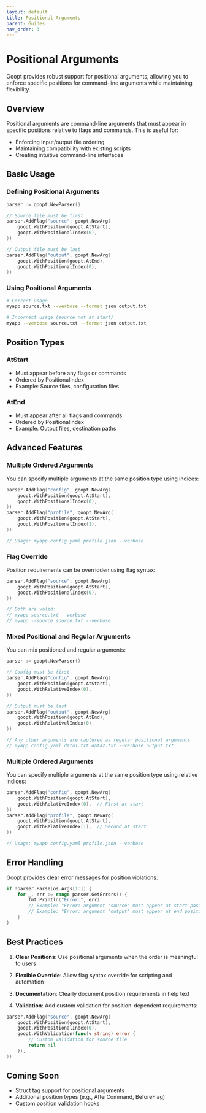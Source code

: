 ```yaml
---
layout: default
title: Positional Arguments
parent: Guides
nav_order: 3
---
```


# Positional Arguments

Goopt provides robust support for positional arguments, allowing you to enforce specific positions for command-line arguments while maintaining flexibility.

## Overview

Positional arguments are command-line arguments that must appear in specific positions relative to flags and commands. This is useful for:
- Enforcing input/output file ordering
- Maintaining compatibility with existing scripts
- Creating intuitive command-line interfaces

## Basic Usage

### Defining Positional Arguments

```go
parser := goopt.NewParser()

// Source file must be first
parser.AddFlag("source", goopt.NewArg(
    goopt.WithPosition(goopt.AtStart),
    goopt.WithPositionalIndex(0),
))

// Output file must be last
parser.AddFlag("output", goopt.NewArg(
    goopt.WithPosition(goopt.AtEnd),
    goopt.WithPositionalIndex(0),
))
```

### Using Positional Arguments

```bash
# Correct usage
myapp source.txt --verbose --format json output.txt

# Incorrect usage (source not at start)
myapp --verbose source.txt --format json output.txt
```

## Position Types

### AtStart
- Must appear before any flags or commands
- Ordered by PositionalIndex
- Example: Source files, configuration files

### AtEnd
- Must appear after all flags and commands
- Ordered by PositionalIndex
- Example: Output files, destination paths

## Advanced Features

### Multiple Ordered Arguments

You can specify multiple arguments at the same position type using indices:

```go
parser.AddFlag("config", goopt.NewArg(
    goopt.WithPosition(goopt.AtStart),
    goopt.WithPositionalIndex(0),
))
parser.AddFlag("profile", goopt.NewArg(
    goopt.WithPosition(goopt.AtStart),
    goopt.WithPositionalIndex(1),
))

// Usage: myapp config.yaml profile.json --verbose
```

### Flag Override

Position requirements can be overridden using flag syntax:

```go
parser.AddFlag("source", goopt.NewArg(
    goopt.WithPosition(goopt.AtStart),
    goopt.WithPositionalIndex(0),
))

// Both are valid:
// myapp source.txt --verbose
// myapp --source source.txt --verbose
```

### Mixed Positional and Regular Arguments

You can mix positioned and regular arguments:

```go
parser := goopt.NewParser()

// Config must be first
parser.AddFlag("config", goopt.NewArg(
    goopt.WithPosition(goopt.AtStart),
    goopt.WithRelativeIndex(0),
))

// Output must be last
parser.AddFlag("output", goopt.NewArg(
    goopt.WithPosition(goopt.AtEnd),
    goopt.WithRelativelIndex(0),
))

// Any other arguments are captured as regular positional arguments
// myapp config.yaml data1.txt data2.txt --verbose output.txt
```

### Multiple Ordered Arguments

You can specify multiple arguments at the same position type using relative indices:

```go
parser.AddFlag("config", goopt.NewArg(
    goopt.WithPosition(goopt.AtStart),
    goopt.WithRelativeIndex(0),  // First at start
))
parser.AddFlag("profile", goopt.NewArg(
    goopt.WithPosition(goopt.AtStart),
    goopt.WithRelativeIndex(1),  // Second at start
))

// Usage: myapp config.yaml profile.json --verbose
```

## Error Handling

Goopt provides clear error messages for position violations:

```go
if !parser.Parse(os.Args[1:]) {
    for _, err := range parser.GetErrors() {
        fmt.Println("Error:", err)
        // Example: "Error: argument 'source' must appear at start position"
        // Example: "Error: argument 'output' must appear at end position"
    }
}
```

## Best Practices

1. **Clear Positions**: Use positional arguments when the order is meaningful to users

2. **Flexible Override**: Allow flag syntax override for scripting and automation

3. **Documentation**: Clearly document position requirements in help text

4. **Validation**: Add custom validation for position-dependent requirements:
```go
parser.AddFlag("source", goopt.NewArg(
    goopt.WithPosition(goopt.AtStart),
    goopt.WithPositionalIndex(0),
    goopt.WithValidation(func(v string) error {
        // Custom validation for source file
        return nil
    }),
))
```

## Coming Soon

- Struct tag support for positional arguments
- Additional position types (e.g., AfterCommand, BeforeFlag)
- Custom position validation hooks